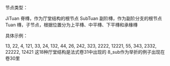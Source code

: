节点类型：

JiTuan 脊槫，作为厅堂结构的根节点
SubTuan 副阶槫，作为副阶分支的根节点
Tuan 槫，子节点，根据位置分为上平槫、中平槫、下平槫和承椽槫

具体示例：

13, 22, 4, 121,
33, 24, 132,
44, 26, 242, 323, 2222, 12221,
55, 343, 2332, 22222, 12421
这18种厅堂结构是法式卷31中出现的
8_sub作为举折的例子出现在卷30里